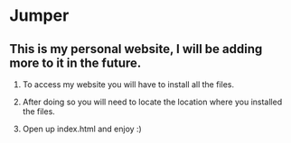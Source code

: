 # Jumper

## This is my personal website, I will be adding more to it in the future.

1) To access my website you will have to install all the files.

2) After doing so you will need to locate the location where you installed the files.

3) Open up index.html and enjoy :) 
